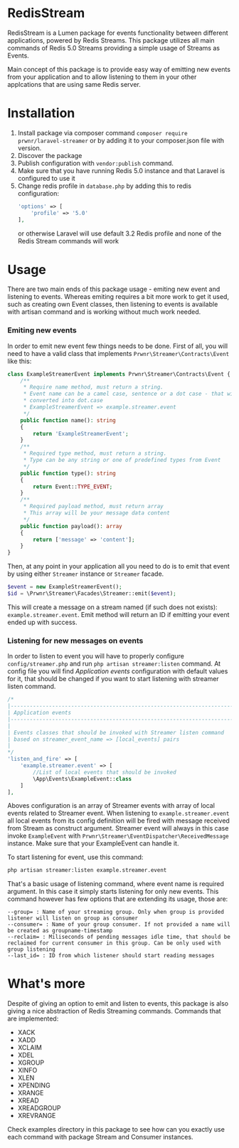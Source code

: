 # RedisStream

RedisStream is a Lumen package for events functionality between different applications, powered by Redis Streams.
This package utilizes all main commands of Redis 5.0 Streams providing a simple usage of Streams as Events.

Main concept of this package is to provide easy way of emitting new events from your application and to allow listening to them in your other applcations that are using same Redis server.

# Installation
1. Install package via composer command `composer require prwnr/laravel-streamer` or by adding it to your composer.json file with version.
2. Discover the package
3. Publish configuration with `vendor:publish` command.
4. Make sure that you have running Redis 5.0 instance and that Laravel is configured to use it 
5. Change redis profile in `database.php` by adding this to redis configuration:
    ```php
    'options' => [
        'profile' => '5.0'
    ],
    ```
    or otherwise Laravel will use default 3.2 Redis profile and none of the Redis Stream commands will work

# Usage
There are two main ends of this package usage - emiting new event and listening to events. Whereas emiting requires a bit more work to get it used, such as creating own Event classes, then listening to events is available with artisan command and is working without much work needed.

### Emiting new events

In order to emit new event few things needs to be done. 
First of all, you will need to have a valid class that implements `Prwnr\Streamer\Contracts\Event` like this:
```php
class ExampleStreamerEvent implements Prwnr\Streamer\Contracts\Event {
    /**
     * Require name method, must return a string.
     * Event name can be a camel case, sentence or a dot case - that will be
     * converted into dot.case
     * ExampleStreamerEvent => example.streamer.event
     */
    public function name(): string 
    {
        return 'ExampleStreamerEvent';
    }
    /**
     * Required type method, must return a string.
     * Type can be any string or one of predefined types from Event
     */
    public function type(): string
    {
        return Event::TYPE_EVENT;
    }
    /**
     * Required payload method, must return array
     * This array will be your message data content
     */
    public function payload(): array
    {
        return ['message' => 'content'];
    }
}
```
Then, at any point in your application all you need to do is to emit that event by using either `Streamer` instance or `Streamer` facade.
```php
$event = new ExampleStreamerEvent();
$id = \Prwnr\Streamer\Facades\Streamer::emit($event);
```
This will create a message on a stream named (if such does not exists): `example.streamer.event`. Emit method will return an ID if emitting your event ended up with success. 

### Listening for new messages on events

In order to listen to event you will have to properly configure `config/streamer.php` and run `php artisan streamer:listen` command. 
At config file you will find *Application events* configuration with default values for it, that should be changed if you want to start listening with streamer listen command.
```php
/*
|--------------------------------------------------------------------------
| Application events
|--------------------------------------------------------------------------
|
| Events classes that should be invoked with Streamer listen command
| based on streamer_event_name => [local_events] pairs
|
*/
'listen_and_fire' => [
    'example.streamer.event' => [
        //List of local events that should be invoked
        \App\Events\ExampleEvent::class
    ]
],
```
Aboves configuration is an array of Streamer events with array of local events related to Streamer event. When listening to `example.streamer.event` all local events from its config definition will be fired with message received from Stream as construct argument. Streamer event will always in this case invoke `ExampleEvent` with `Prwnr\Streamer\EventDispatcher\ReceivedMessage` instance. Make sure that your ExampleEvent can handle it. 

To start listening for event, use this command:
```bash
php artisan streamer:listen example.streamer.event 
```
That's a basic usage of listening command, where event name is required argument. In this case it simply starts listening for only new events.
This command however has few options that are extending its usage, those are:
```text
--group= : Name of your streaming group. Only when group is provided listener will listen on group as consumer
--consumer= : Name of your group consumer. If not provided a name will be created as groupname-timestamp
--reclaim= : Miliseconds of pending messages idle time, that should be reclaimed for current consumer in this group. Can be only used with group listening
--last_id= : ID from which listener should start reading messages
```

# What's more
Despite of giving an option to emit and listen to events, this package is also giving a nice abstraction of Redis Streaming commands. Commands that are implemented:
* XACK
* XADD
* XCLAIM
* XDEL
* XGROUP
* XINFO
* XLEN
* XPENDING
* XRANGE
* XREAD
* XREADGROUP
* XREVRANGE

Check examples directory in this package to see how can you exactly use each command with package Stream and Consumer instances.